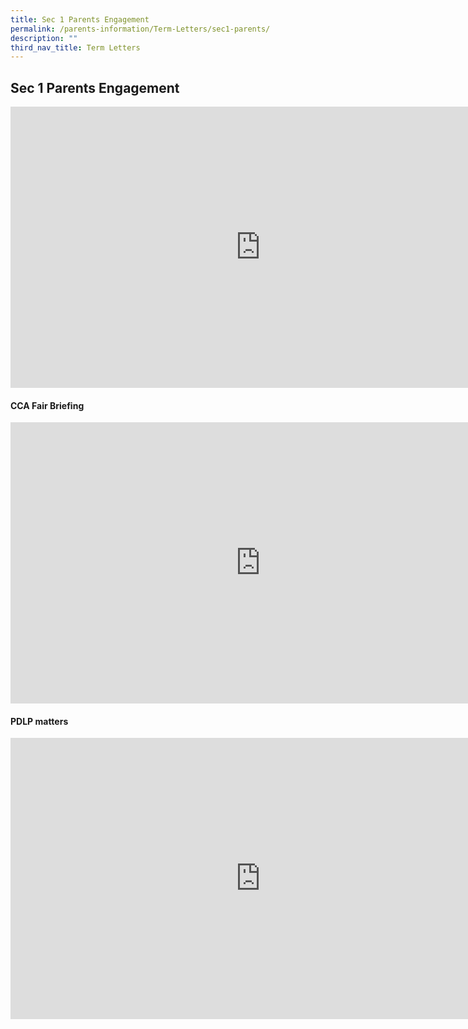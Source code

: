 ```yaml
---
title: Sec 1 Parents Engagement
permalink: /parents-information/Term-Letters/sec1-parents/
description: ""
third_nav_title: Term Letters
---
```

## Sec 1 Parents Engagement

<iframe allowfullscreen="true" height="450" width="800" frameborder="0" src="https://docs.google.com/presentation/d/e/2PACX-1vSd228eZYEBT6SN8BHtrFPFgZ1-SYJf6NT9htoWqeKaKvHmg9tBaSrxTUsWN40tEVlB4kQPRKx3mUny/embed?start=false&amp;loop=false&amp;delayms=3000"></iframe>

#### CCA Fair Briefing

<iframe allowfullscreen="true" height="450" width="800" frameborder="0" src="https://docs.google.com/presentation/d/e/2PACX-1vQq47uILmJZIHiGSKmrzZmfzKwdChBuHYN2kSVqBQdUb2wTbc5rb2AGDp6lRHONZwYGcldII_8d3ulv/embed?start=false&amp;loop=false&amp;delayms=3000"></iframe>

#### PDLP matters

<iframe allowfullscreen="true" height="450" width="800" frameborder="0" src="https://docs.google.com/presentation/d/e/2PACX-1vRrw7syADg0Qw1P5VBgFoY4TG4cDL846Bibv_9y31mEZzBUZqNB6FZqylQEgenORQylX906JJGCYZWU/embed?start=false&amp;loop=false&amp;delayms=3000"></iframe>